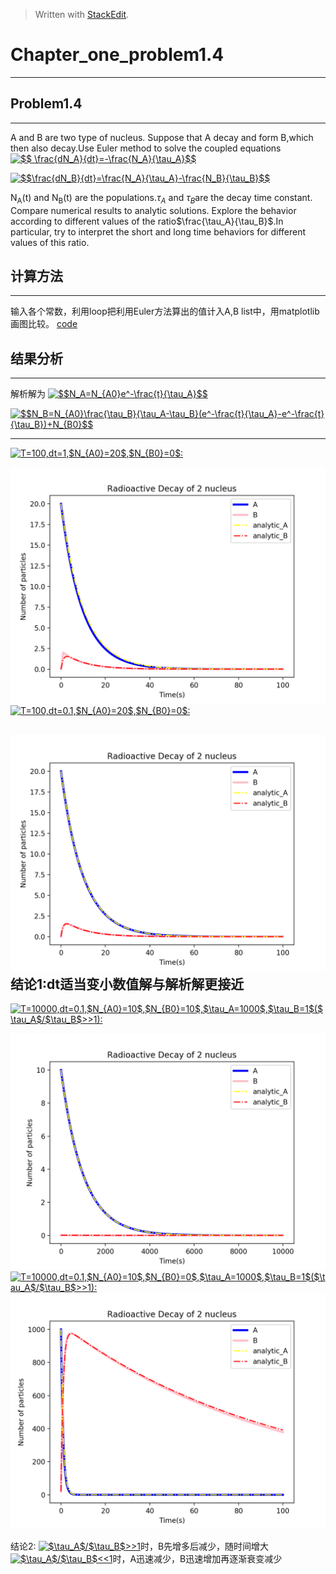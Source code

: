 ﻿> Written with [StackEdit](https://stackedit.io/).




# Chapter_one_problem1.4
------------------------------------------
## Problem1.4
--------------------
A and B are two type of nucleus. Suppose that A decay and form B,which then also decay.Use Euler method to solve the coupled equations
<a href="http://www.codecogs.com/eqnedit.php?latex=$$&space;\frac{dN_A}{dt}=-\frac{N_A}{\tau_A}$$" target="_blank"><img src="http://latex.codecogs.com/gif.latex?$$&space;\frac{dN_A}{dt}=-\frac{N_A}{\tau_A}$$" title="$$ \frac{dN_A}{dt}=-\frac{N_A}{\tau_A}$$" /></a>

<a href="http://www.codecogs.com/eqnedit.php?latex=$$\frac{dN_B}{dt}=\frac{N_A}{\tau_A}-\frac{N_B}{\tau_B}$$" target="_blank"><img src="http://latex.codecogs.com/gif.latex?$$\frac{dN_B}{dt}=\frac{N_A}{\tau_A}-\frac{N_B}{\tau_B}$$" title="$$\frac{dN_B}{dt}=\frac{N_A}{\tau_A}-\frac{N_B}{\tau_B}$$" /></a>

N<sub>A</sub>(t) and N<sub>B</sub>(t) are the populations.$\tau_A$ and $\tau_B$are the decay time constant.
Compare numerical results to analytic solutions.
Explore the behavior according to different values of the ratio$\frac{\tau_A}{\tau_B}$.In particular, try to interpret the short and long time behaviors for different values of this ratio.
## 计算方法
-------------------------

输入各个常数，利用loop把利用Euler方法算出的值计入A,B list中，用matplotlib画图比较。 
[code](https://github.com/jxw666/computationalphysics_N2015301020090/blob/master/Ch1_1.4.py)

## 结果分析
------------------------------
解析解为
<a href="http://www.codecogs.com/eqnedit.php?latex=$$N_A=N_{A0}e^-\frac{t}{\tau_A}$$" target="_blank"><img src="http://latex.codecogs.com/gif.latex?$$N_A=N_{A0}e^-\frac{t}{\tau_A}$$" title="$$N_A=N_{A0}e^-\frac{t}{\tau_A}$$" /></a>

<a href="http://www.codecogs.com/eqnedit.php?latex=$$N_B=N_{A0}\frac{\tau_B}{\tau_A-\tau_B}(e^-\frac{t}{\tau_A}-e^-\frac{t}{\tau_B})&plus;N_{B0}$$" target="_blank"><img src="http://latex.codecogs.com/gif.latex?$$N_B=N_{A0}\frac{\tau_B}{\tau_A-\tau_B}(e^-\frac{t}{\tau_A}-e^-\frac{t}{\tau_B})&plus;N_{B0}$$" title="$$N_B=N_{A0}\frac{\tau_B}{\tau_A-\tau_B}(e^-\frac{t}{\tau_A}-e^-\frac{t}{\tau_B})+N_{B0}$$" /></a>

------------------------------------------------
<a href="http://www.codecogs.com/eqnedit.php?latex=T=100,dt=1,$N_{A0}=20$,$N_{B0}=0$:" target="_blank"><img src="http://latex.codecogs.com/gif.latex?T=100,dt=1,$N_{A0}=20$,$N_{B0}=0$:" title="T=100,dt=1,$N_{A0}=20$,$N_{B0}=0$:" /></a>


![1](https://github.com/jxw666/computationalphysics_N2015301020090/blob/master/Figure_1.png)
<a href="http://www.codecogs.com/eqnedit.php?latex=T=100,dt=0.1,$N_{A0}=20$,$N_{B0}=0$:" target="_blank"><img src="http://latex.codecogs.com/gif.latex?T=100,dt=0.1,$N_{A0}=20$,$N_{B0}=0$:" title="T=100,dt=0.1,$N_{A0}=20$,$N_{B0}=0$:" />
</a>

![2](https://github.com/jxw666/computationalphysics_N2015301020090/blob/master/fig2.png)
结论1:dt适当变小数值解与解析解更接近
-------------------------------------------
<a href="http://www.codecogs.com/eqnedit.php?latex=T=10000,dt=0.1,$N_{A0}=10$,$N_{B0}=10$,$\tau_A=1000$,$\tau_B=1$($\tau_A$/$\tau_B$>>1):" target="_blank"><img src="http://latex.codecogs.com/gif.latex?T=10000,dt=0.1,$N_{A0}=10$,$N_{B0}=10$,$\tau_A=1000$,$\tau_B=1$($\tau_A$/$\tau_B$>>1):" title="T=10000,dt=0.1,$N_{A0}=10$,$N_{B0}=10$,$\tau_A=1000$,$\tau_B=1$($\tau_A$/$\tau_B$>>1):" /></a>

![4](https://github.com/jxw666/computationalphysics_N2015301020090/blob/master/fig4.png)
<a href="http://www.codecogs.com/eqnedit.php?latex=T=10000,dt=0.1,$N_{A0}=10$,$N_{B0}=0$,$\tau_A=1000$,$\tau_B=1$($\tau_A$/$\tau_B$>>1):" target="_blank"><img src="http://latex.codecogs.com/gif.latex?T=10000,dt=0.1,$N_{A0}=10$,$N_{B0}=0$,$\tau_A=1000$,$\tau_B=1$($\tau_A$/$\tau_B$>>1):" title="T=10000,dt=0.1,$N_{A0}=10$,$N_{B0}=0$,$\tau_A=1000$,$\tau_B=1$($\tau_A$/$\tau_B$>>1):" /></a>
![3](https://github.com/jxw666/computationalphysics_N2015301020090/blob/master/fig3.png)

结论2:
<a href="http://www.codecogs.com/eqnedit.php?latex=$\tau_A$/$\tau_B$>>1" target="_blank"><img src="http://latex.codecogs.com/gif.latex?$\tau_A$/$\tau_B$>>1" title="$\tau_A$/$\tau_B$>>1" /></a>时，B先增多后减少，随时间增大
<a href="http://www.codecogs.com/eqnedit.php?latex=$\tau_A$/$\tau_B$<<1" target="_blank"><img src="http://latex.codecogs.com/gif.latex?$\tau_A$/$\tau_B$<<1" title="$\tau_A$/$\tau_B$<<1" /></a>时，A迅速减少，B迅速增加再逐渐衰变减少
